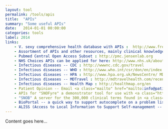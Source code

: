 ```yaml
---
layout: tool
permalink: /tools/apis
title:  "APIs"
summary: "Some useful APIs"
date:   2014-01-01 00:00:00
categories: tools
label: 2014
links:
    - V. sexy comprehensive health database with APIs :  http://www.freebase.com/view/medicine
    - Assortment of APIs and other resources, mainly clinical knowledge : http://www.openclinical.org/dld_asbruInterpreter.html
    - Pubmed Central Open Access Subset : http://pmc.jensenlab.org
    - NHS Choices APIs can be applied for here: http://www.nhs.uk/aboutNHSChoices/professionals/syndication/Pages/Webservices.aspx
    - Infectious diseases -- CDC : http://wwwnc.cdc.gov/travel
    - Infectious diseases -- WHO : http://www.who.int/csr/don/en/index.html
    - Infectious diseases -- HPA : http://www.hpa.org.uk/NewsCentre/ MDTravel
    - Infectious diseases -- MDTravel : http://mdtravelhealth.com/recent_health_alerts.php
    - Infectious diseases -- Health Map : http://healthmap.org/en
    - Patient Opinion -- Email <a class="mailto" href="mailto:info@patientopinion.org.uk">info@patientopinion.org.uk</a> for an API key : http://www.patientopinion.org.uk/ 
    - APIs for "SNOFyre" a demonstrator tool for use with <a class="http" href="http://www.connectingforhealth.nhs.uk/systemsandservices/data/uktc/snomed">SNOMED CT</a> clinical records for aggregation and analysis, giving a range of functions such as browsing the terminology : https://code.google.com/p/snofyre/ 
    - "SNOB" A server for the 300,000 clinical terms found in <a class="http" href="http://www.connectingforhealth.nhs.uk/systemsandservices/data/uktc/snomed">SNOMED CT</a>: http://snob.eggbird.eu/
    - BioPortal -- a quick way to support autocomplete on a problem list: http://bioportal.bioontology.org"
    - ALISS (Access to Local Information to Support Self-management -- Scottish info) -- community assets of all sorts to help you live well with a Long-Term Condition. Documentation at : http://aliss-engineclub.readthedocs.org
---
```


Content goes here...